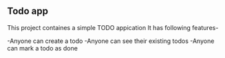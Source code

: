 ## Todo app
 
  This project containes a simple TODO appication 
  It has following features-
  

  -Anyone can create a todo
  -Anyone can see their existing todos
  -Anyone can mark a todo as done